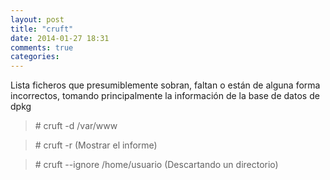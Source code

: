 ```yaml
---
layout: post
title: "cruft"
date: 2014-01-27 18:31
comments: true
categories: 
---
```

Lista ficheros que presumiblemente sobran, faltan o están de alguna forma incorrectos, tomando principalmente la información de la base de datos de dpkg

>\# cruft -d /var/www

>\# cruft -r (Mostrar el informe)

>\# cruft --ignore /home/usuario (Descartando un directorio)

